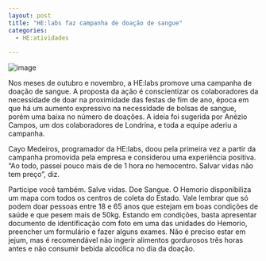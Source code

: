 ```yaml
---
layout: post
title: "HE:labs faz campanha de doação de sangue"
categories:
  - HE:atividades
     
---
```


![image](/blog/images/posts/2012-11-21/doacaodesangue.jpg)

Nos meses de outubro e novembro, a HE:labs promove uma campanha de doação de sangue. A proposta da ação é conscientizar os colaboradores da necessidade de doar na proximidade das festas de fim de ano, época em que há um aumento expressivo na necessidade de bolsas de sangue, porém uma baixa no número de doações. A ideia foi sugerida por Anézio Campos, um dos colaboradores de Londrina, e toda a equipe aderiu a campanha.

Cayo Medeiros, programador da HE:labs, doou pela primeira vez a partir da campanha promovida pela empresa e considerou uma experiência positiva. “Ao todo, passei pouco mais de de 1 hora no hemocentro. Salvar vidas não tem preço”, diz.

Participe você também. Salve vidas. Doe Sangue. O Hemorio disponibiliza um mapa com todos os centros de coleta do Estado. Vale lembrar que só podem doar pessoas entre 18 e 65 anos que estejam em boas condições de saúde e que pesem mais de 50kg. Estando em condições, basta apresentar documento de identificação com foto em uma das unidades do Hemorio, preencher um formulário e fazer alguns exames. Não é preciso estar em jejum, mas é recomendável não ingerir alimentos gordurosos três horas antes e não consumir bebida alcoólica no dia da doação.